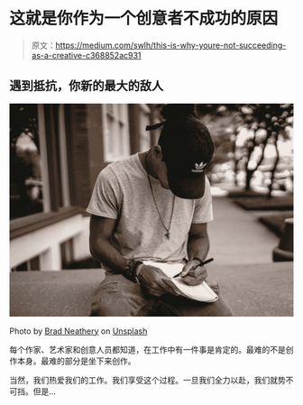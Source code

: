 # 这就是你作为一个创意者不成功的原因

> 原文：<https://medium.com/swlh/this-is-why-youre-not-succeeding-as-a-creative-c368852ac931>

## 遇到抵抗，你新的最大的敌人

![](img/54e107cf4b17e0e15fee117628f3566d.png)

Photo by [Brad Neathery](https://unsplash.com/@bradneathery?utm_source=unsplash&utm_medium=referral&utm_content=creditCopyText) on [Unsplash](https://unsplash.com/search/photos/writing?utm_source=unsplash&utm_medium=referral&utm_content=creditCopyText)

每个作家、艺术家和创意人员都知道，在工作中有一件事是肯定的。最难的不是创作本身。最难的部分是坐下来创作。

当然，我们热爱我们的工作。我们享受这个过程。一旦我们全力以赴，我们就势不可挡。但是…